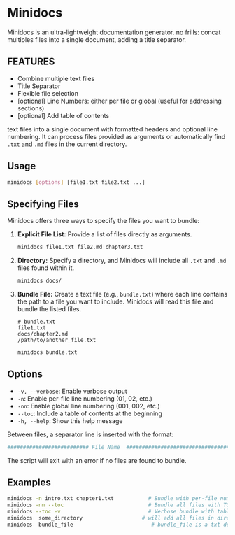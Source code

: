 # Minidocs

Minidocs is an ultra-lightweight documentation generator. no frills: concat
multiples files into a single document, adding a title separator.

## FEATURES

- Combine multiple text files
- Title Separator
- Flexible file selection
- [optional] Line Numbers: either per file or global (useful for addressing
  sections)
- [optional] Add table of contents

text files into a single document with formatted headers and optional line
numbering. It can process files provided as arguments or automatically find
`.txt` and `.md` files in the current directory.

## Usage

```bash
minidocs [options] [file1.txt file2.txt ...]
```

## Specifying Files

Minidocs offers three ways to specify the files you want to bundle:

1. **Explicit File List:** Provide a list of files directly as arguments.

   ```bash
   minidocs file1.txt file2.md chapter3.txt
   ```

2. **Directory:** Specify a directory, and Minidocs will include all `.txt` and
   `.md` files found within it.

   ```bash
   minidocs docs/
   ```

3. **Bundle File:** Create a text file (e.g., `bundle.txt`) where each line
   contains the path to a file you want to include. Minidocs will read this file
   and bundle the listed files.

   ```text
   # bundle.txt
   file1.txt
   docs/chapter2.md
   /path/to/another_file.txt
   ```

   ```bash
   minidocs bundle.txt
   ```

## Options

- `-v, --verbose`: Enable verbose output
- `-n`: Enable per-file line numbering (01, 02, etc.)
- `-nn`: Enable global line numbering (001, 002, etc.)
- `--toc`: Include a table of contents at the beginning
- `-h, --help`: Show this help message

Between files, a separator line is inserted with the format:

```bash
########################## File Name  #########################################
```

The script will exit with an error if no files are found to bundle.

## Examples

```bash
minidocs -n intro.txt chapter1.txt           # Bundle with per-file numbering
minidocs -nn --toc                           # Bundle all files with TOC and global numbers
minidocs --toc -v                            # Verbose bundle with table of contents
minidocs  some_directory                   # will add all files in directory
minidocs  bundle_file                         # bundle_file is a txt docuument with files paths on lines
```
